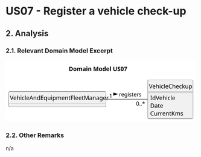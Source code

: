 # US07 - Register a vehicle check-up 

## 2. Analysis

### 2.1. Relevant Domain Model Excerpt 

![Domain Model](svg/us07-domain-model-Domain_Model_US07.svg)

### 2.2. Other Remarks

n/a